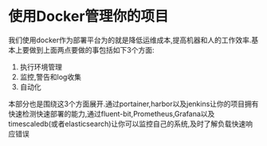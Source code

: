 # 使用Docker管理你的项目

我们使用docker作为部署平台为的就是降低运维成本,提高机器和人的工作效率.基本上要做到上面两点要做的事包括如下3个方面:

1. 执行环境管理
2. 监控,警告和log收集
3. 自动化

本部分也是围绕这3个方面展开.通过portainer,harbor以及jenkins让你的项目拥有快速检测快速部署的能力,通过fluent-bit,Prometheus,Grafana以及timescaledb(或者elasticsearch)让你可以监控自己的系统,及时了解负载快速响应错误